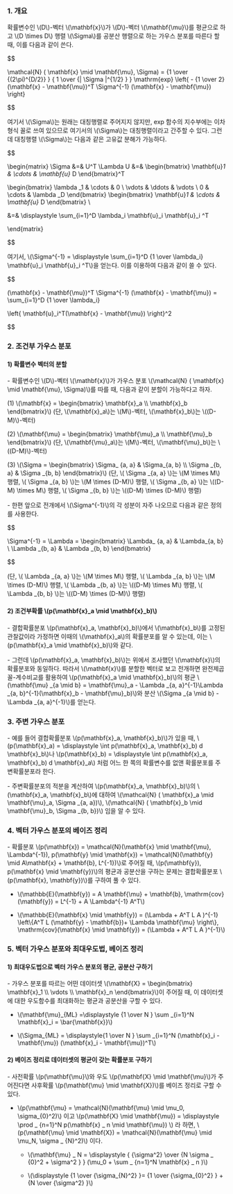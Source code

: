 ### 1. 개요

확률변수인 \\(D\\)-벡터 \\(\mathbf{x}\\)가 \\(D\\)-벡터 \\(\mathbf{\mu}\\)를 평균으로 하고 \\(D \times D\\) 행렬 \\(\Sigma\\)를 공분산 행렬으로 하는 가우스 분포를 따른다 할 때, 이를 다음과 같이 쓴다.

$$

\mathcal{N} ( \mathbf{x} \mid \mathbf{\mu}, \Sigma) = {1 \over {(2\pi)^{D/2}} } { 1 \over {\| \Sigma \|^{1/2} } } \mathrm{exp} \left\{ - {1 \over 2} (\mathbf{x} - \mathbf{\mu})^T \Sigma^{-1} (\mathbf{x} - \mathbf{\mu}) \right\}

$$

여기서 \\(\Sigma\\)는 원래는 대칭행렬로 주어지지 않지만, exp 함수의 지수부에는 이차형식 꼴로 쓰여 있으므로 여기서의 \\(\Sigma\\)는 대칭행렬이라고 간주할 수 있다. 그런데 대칭행렬 \\(\Sigma\\)는 다음과 같은 고유값 분해가 가능하다.

$$

\begin{matrix}
\Sigma &=& U^T \Lambda U &=& \begin{bmatrix} \mathbf{u}_1 & \cdots & \mathbf{u}_ D \end{bmatrix}^T 

\begin{bmatrix} 
\lambda _1 & \cdots & 0 \\
\vdots & \ddots & \vdots \\
0 & \cdots & \lambda _D
\end{bmatrix} 
\begin{bmatrix} \mathbf{u}_1 & \cdots & \mathbf{u}_ D \end{bmatrix} \\

&=& \displaystyle \sum_{i=1}^D \lambda_i \mathbf{u}_i \mathbf{u}_i ^T 

\end{matrix}

$$

여기서, \\(\Sigma^{-1} = \displaystyle \sum_{i=1}^D {1 \over \lambda_i} \mathbf{u}_i \mathbf{u}_i ^T\\)을 얻는다. 이를 이용하여 다음과 같이 쓸 수 있다.

$$

(\mathbf{x} - \mathbf{\mu})^T \Sigma^{-1} (\mathbf{x} - \mathbf{\mu})  = \sum_{i=1}^D {1 \over \lambda_i} 

\left\{ \mathbf{u}_i^T(\mathbf{x} - \mathbf{\mu}) \right\}^2



$$




### 2. 조건부 가우스 분포

#### 1) 확률변수 벡터의 분할

\- 확률변수인 \\(D\\)-벡터 \\(\mathbf{x}\\)가 가우스 분포 \\(\mathcal{N} ( \mathbf{x} \mid \mathbf{\mu}, \Sigma)\\)를 따를 때, 다음과 같이 분할이 가능하다고 하자.

(1) \\(\mathbf{x} = \begin{bmatrix} \mathbf{x}_a \\\ \mathbf{x}_b \end{bmatrix}\\) (단, \\(\mathbf{x}_a\\)는 \\(M\\)-벡터, \\(\mathbf{x}_b\\)는 \\((D-M)\\)-벡터)

(2) \\(\mathbf{\mu} = \begin{bmatrix} \mathbf{\mu}_a \\\ \mathbf{\mu}_b \end{bmatrix}\\) (단, \\(\mathbf{\mu}_a\\)는 \\(M\\)-벡터, \\(\mathbf{\mu}_b\\)는 \\((D-M)\\)-벡터)

(3) \\(\Sigma = \begin{bmatrix} \Sigma_ {a, a} & \Sigma_{a, b}  \\\ \Sigma _{b, a} &  \Sigma _{b, b}  \end{bmatrix}\\) (단, \\( \Sigma _{a, a} \\)는 \\(M \times M\\) 행렬, \\( \Sigma _{a, b} \\)는 \\(M \times (D-M)\\) 행렬, \\( \Sigma _{b, a} \\)는 \\((D-M) \times M\\) 행렬, \\( \Sigma _{b, b} \\)는 \\((D-M) \times (D-M)\\) 행렬)


\- 한편 앞으로 전개에서 \\(\Sigma^{-1}\\)의 각 성분이 자주 나오므로 다음과 같은 정의를 사용한다.

$$

\Sigma^{-1} = \Lambda = \begin{bmatrix} \Lambda_ {a, a} &  \Lambda_{a, b}  \\ \Lambda _{b, a} &  \Lambda _{b, b}  \end{bmatrix}


$$

 (단, \\( \Lambda _{a, a} \\)는 \\(M \times M\\) 행렬, \\( \Lambda _{a, b} \\)는 \\(M \times (D-M)\\) 행렬, \\( \Lambda _{b, a} \\)는 \\((D-M) \times M\\) 행렬, \\( \Lambda _{b, b} \\)는 \\((D-M) \times (D-M)\\) 행렬)



#### 2) 조건부확률 \\(p(\mathbf{x}_a \mid \mathbf{x}_b)\\)

\- 결합확률분포 \\(p(\mathbf{x}_a, \mathbf{x}_b)\\)에서 \\(\mathbf{x}_b\\)를 고정된 관찰값이라 가정하면 이때의 \\(\mathbf{x}_a\\)의 확률분포를 알 수 있는데, 이는 \\(p(\mathbf{x}_a \mid \mathbf{x}_b)\\)와 같다.

\- 그런데 \\(p(\mathbf{x}_a, \mathbf{x}_b)\\)는 위에서 조사했던 \\(\mathbf{x}\\)의 확률분포와 동일하다. 따라서 \\(\mathbf{x}\\)를 분할한 벡터로 보고 전개하면 완전제곱꼴-계수비교를 활용하여 \\(p(\mathbf{x}_a \mid \mathbf{x}_b)\\)의 평균 \\(\mathbf{\mu} _{a \mid b} = \mathbf{\mu}_a - \Lambda _{a, a}^{-1}\Lambda _{a, b}^{-1}(\mathbf{x}_b - \mathbf{\mu}_b)\\)와 분산 \\(\Sigma _{a \mid b} - \Lambda _{a, a}^{-1}\\)를 얻는다.



### 3. 주변 가우스 분포

\- 예를 들어 결합확률분포 \\(p(\mathbf{x}_a, \mathbf{x}_b)\\)가 있을 때, \\(p(\mathbf{x}_a) = \displaystyle \int p(\mathbf{x}_a, \mathbf{x}_b) d \mathbf{x}_b\\)나 \\(p(\mathbf{x}_b) = \displaystyle \int p(\mathbf{x}_a, \mathbf{x}_b) d \mathbf{x}_a\\) 처럼 어느 한 쪽의 확률변수를 없앤 확률분포를 주변확률분포라 한다. 

\- 주변확률분포의 적분을 계산하여 \\(p(\mathbf{x}_a, \mathbf{x}_b)\\)의 \\(\mathbf{x}_a, \mathbf{x}_b\\)에 대하여 \\(\mathcal{N} ( \mathbf{x}_a \mid \mathbf{\mu}_a, \Sigma _{a, a})\\), \\(\mathcal{N} ( \mathbf{x}_b \mid \mathbf{\mu}_b, \Sigma _{b, b})\\) 임을 알 수 있다.



### 4. 벡터 가우스 분포의 베이즈 정리

\- 확률분포 \\(p(\mathbf{x}) = \mathcal{N}(\mathbf{x} \mid \mathbf{\mu}, \Lambda^{-1}), p(\mathbf{y} \mid \mathbf{x}) = \mathcal{N}(\mathbf{y} \mid A\mathbf{x} + \mathbf{b}, L^{-1})\\)로 주어질 때, \\(p(\mathbf{y}), p(\mathbf{x} \mid \mathbf{y})\\)의 평균과 공분산을 구하는 문제는 결합확률분포 \\(p(\mathbf{x}, \mathbf{y})\\)를 구하여 풀 수 있다.

- \\(\mathbb{E}(\mathbf{y}) = A \mathbf{\mu} + \mathbf{b}, \mathrm{cov}(\mathbf{y}) = L^{-1} + A \Lambda^{-1} A^T\\)

- \\(\mathbb{E}(\mathbf{x} \mid \mathbf{y}) = (\Lambda + A^T L A )^{-1} \left\\{A^T L (\mathbf{y} - \mathbf{b})+ \Lambda \mathbf{\mu} \right\\}, \mathrm{cov}(\mathbf{x} \mid \mathbf{y}) = (\Lambda + A^T L A )^{-1}\\)
 



### 5. 벡터 가우스 분포와 최대우도법, 베이즈 정리

#### 1) 최대우도법으로 벡터 가우스 분포의 평균, 공분산 구하기

\- 가우스 분포를 따르는 어떤 데이터셋 \\(\mathbf{X} = \begin{bmatrix} \mathbf{x}_1 \\\ \vdots \\\ \mathbf{x}_n \end{bmatrix}\\)이 주어질 때, 이 데이터셋에 대한 우도함수를 최대화하는 평균과 공분산을 구할 수 있다. 

- \\(\mathbf{\mu}_{ML} =\displaystyle {1 \over N }  \sum _{i=1}^N \mathbf{x}_i = \bar{\mathbf{x}}\\)

- \\(\Sigma_{ML} = \displaystyle{1 \over N }  \sum _{i=1}^N (\mathbf{x}_i - \mathbf{\mu}) (\mathbf{x}_i - \mathbf{\mu})^T\\)


#### 2) 베이즈 정리로 데이터셋의 평균이 갖는 확률분포 구하기

\- 사전확률 \\(p(\mathbf{\mu}\\)와 우도 \\(p(\mathbf{X} \mid \mathbf{\mu}\\)가 주어진다면 사후확률 \\(p(\mathbf{\mu} \mid \mathbf{X})\\)를 베이즈 정리로 구할 수 있다.

- \\(p(\mathbf{\mu} = \mathcal{N}(\mathbf{\mu} \mid \mu_0, \sigma_{0}^2)\\) 이고 \\(p(\mathbf{X} \mid \mathbf{\mu}) = \displaystyle \prod _ {n=1}^N p(\mathbf{x} _ n \mid \mathbf{\mu}) \\) 라 하면, \\(p(\mathbf{\mu} \mid \mathbf{X}) = \mathcal{N}(\mathbf{\mu} \mid \mu_N, \sigma _ {N}^2)\\) 이다.

  - \\(\mathbf{\mu} _ N = \displaystyle { {\sigma^2}  \over {N \sigma _ {0}^2 + \sigma^2 } } (\mu_0 + \sum _ {n=1}^N \mathbf{x} _ n )\\)

  - \\(\displaystyle {1 \over {\sigma_{N}^2} }= {1 \over {\sigma_{0}^2} } + {N \over {\sigma^2} }\\)
